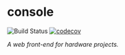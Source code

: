 <!--
    =====================================
    generator=datazen
    version=3.1.2
    hash=39c9ec573ed27a8101466b3db4b2693f
    =====================================
-->

# console

![Build Status](https://github.com/vkottler/console/workflows/Node%20Package/badge.svg)
[![codecov](https://codecov.io/gh/vkottler/console/branch/master/graphs/badge.svg?branch=master)](https://codecov.io/github/vkottler/console)

*A web front-end for hardware projects.*
